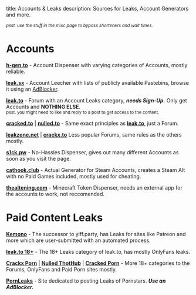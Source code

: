 title: Accounts & Leaks
description: Sources for Leaks, Account Generators and more.

<sub>*psst. use the stuff in the misc page to bypass shorteners and wait times.*</sub>

# Accounts  

[**h-gen.to**](https://h-gen.to) - Account Dispenser with varying categories of Accounts, mostly reliable. 

[**leak.sx**](https://leak.sx) - Account Leecher with lists of publicly available Pastebins, browse it using an [AdBlocker](https://ublockorigin.com/).  

[**leak.to**](https://leak.to/forum/21-premium-accounts/) - Forum with an Account Leaks category, **_needs Sign-Up._** Only get Accounts and __NOTHING ELSE__.  
<sub>psst. you might need to like and reply to a post to get access to the content.</sub>

[**cracked.to**](https://cracked.to/Forum-Accounts) | [**nulled.to**](https://nulled.to/forum/43-accounts/) - Same exact principles as [**leak.to**](https://leak.to/forum/21-premium-accounts/), just a Forum. 

[**leakzone.net**](https://leakzone.net/Forum-Accounts) | [**crackx.to**](https://crackx.to/Forum-Accounts) Less popular Forums, same rules as the others mostly. 

[**s1ck.pw**](https://s1ck.pw/dispenser.php) - No-Hassles Dispenser, gives out many different Accounts as soon as you visit the page.  

[**cathook.club**](https://accgen.cathook.club/) - Actual Generator for Steam Accounts, creates a Steam Alt with no Paid Games included, mostly used for cheating.  

[**thealtening.com**](https://thealtening.com/free/free-minecraft-alts) - Minecraft Token Dispenser, needs an external app for the accounts to work, not reccomended. 

# Paid Content Leaks

[**Kemono**](https://kemono.party/) - The successor to yiff.party, has Leaks for sites like Patreon and more which are user-submitted with an automated process.  

[**leak.to 18+**](https://leak.to/forum/24-18/) - The 18+ Leaks category of leak.to, has mostly OnlyFans leaks.  

[**Crackx Porn**](https://crackx.to/Forum-Porn) | [**Nulled ThotHub**](https://www.nulled.to/forum/223-thothub/) | [**Cracked Porn**](https://cracked.to/Forum-Porn) - More 18+ categories to the Forums, OnlyFans and Paid Porn sites mostly.

[**PornLeaks**](https://pornleaks.in/) - Site dedicated to posting Leaks of Pornstars. **_Use an AdBlocker._**
